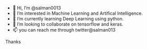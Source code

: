 - 👋 Hi, I’m @salman0013
- 👀 I’m interested in Machine Learning and Artifical Intelligence.
- 🌱 I’m currently learning Deep Learning using python.
- 💞️ I’m looking to collaborate on tensorflow and keras.
- 📫 you can reach me through twitter@salman013

Thanks

<!---
salman0013/salman0013 is a ✨ special ✨ repository because its `README.md` (this file) appears on your GitHub profile.
You can click the Preview link to take a look at your changes.
--->

